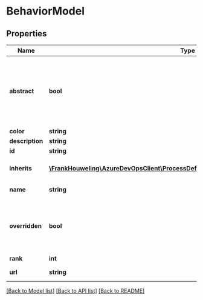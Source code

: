 # BehaviorModel

## Properties
Name | Type | Description | Notes
------------ | ------------- | ------------- | -------------
**abstract** | **bool** | Is the behavior abstract (i.e. can not be associated with any work item type) | [optional] 
**color** | **string** | Color | [optional] 
**description** | **string** | Description | [optional] 
**id** | **string** | Behavior Id | [optional] 
**inherits** | [**\FrankHouweling\AzureDevOpsClient\ProcessDefinitions\Model\WorkItemBehaviorReference**](WorkItemBehaviorReference.md) | Parent behavior reference | [optional] 
**name** | **string** | Behavior Name | [optional] 
**overridden** | **bool** | Is the behavior overrides a behavior from system process | [optional] 
**rank** | **int** | Rank | [optional] 
**url** | **string** | Url of the behavior | [optional] 

[[Back to Model list]](../README.md#documentation-for-models) [[Back to API list]](../README.md#documentation-for-api-endpoints) [[Back to README]](../README.md)



